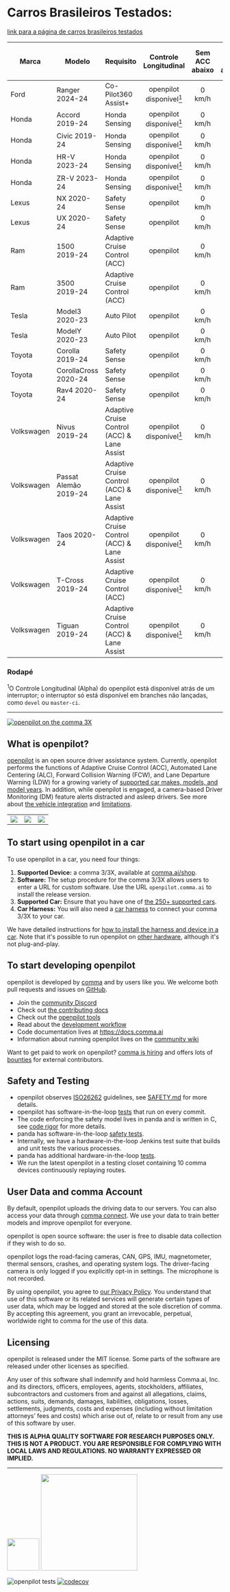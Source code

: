 # Carros Brasileiros Testados:
[link para a página de carros brasileiros testados](https://github.com/AlexandreSato/openpilot/blob/infinity_closed/README.md#carros-brasileiros-testados)

|Marca|Modelo|Requisito|Controle Longitudinal|Sem ACC abaixo|Sem ALC abaixo|Torque na Direção|Continua após parada completa|Hardware Necessário|Vídeo|
|---|---|---|:---:|:---:|:---:|:---:|:---:|:---:|:---:|
|Ford|Ranger 2024-24|Co-Pilot360 Assist+|openpilot disponível[<sup>1</sup>](#rodapé)|0 km/h|0 km/h|[![star](docs/assets/icon-star-half.svg)](##)|[![star](docs/assets/icon-star-full.svg)](##)|<details><summary>Peças</summary><sub>- 1 cabo RJ45 (2m)<br>- 1 Conector Ford-Q3<br>- 1 comma 3X<br>- 1 comma power v2<br>- 1 harness box<br>- 1 mount<br>- 1 right angle OBD-C cable (1.5 ft)</sub></details>|<a href="https://youtu.be/-n6gscKBqhA" target="_blank"><img height="18px" src="docs/assets/icon-youtube.svg"></img></a>|
|Honda|Accord 2019-24|Honda Sensing|openpilot disponível[<sup>1</sup>](#rodapé)|0 km/h|0 km/h|[![star](docs/assets/icon-star-empty.svg)](##)|[![star](docs/assets/icon-star-half.svg)](##)|<details><summary>Peças</summary><sub>- 1 cabo RJ45 (2m)<br>- 1 Conector Honda Bosch-B<br>- 1 comma 3<br>- 1 comma power v2<br>- 1 harness box<br>- 1 mount<br>- 1 right angle OBD-C cable (1.5 ft)</sub></details>|<a href="https://youtu.be/-M-XU9abKzM" target="_blank"><img height="18px" src="docs/assets/icon-youtube.svg"></img></a>|
|Honda|Civic 2019-24|Honda Sensing|openpilot disponível[<sup>1</sup>](#rodapé)|0 km/h|0 km/h|[![star](docs/assets/icon-star-empty.svg)](##)|[![star](docs/assets/icon-star-half.svg)](##)|<details><summary>Peças</summary><sub>- 1 cabo RJ45 (2m)<br>- 1 Conector Honda Bosch-B<br>- 1 comma 3<br>- 1 comma power v2<br>- 1 harness box<br>- 1 mount<br>- 1 right angle OBD-C cable (1.5 ft)</sub></details>|<a href="https://youtu.be/-M-XU9abKzM" target="_blank"><img height="18px" src="docs/assets/icon-youtube.svg"></img></a>|
|Honda|HR-V 2023-24|Honda Sensing|openpilot disponível[<sup>1</sup>](#rodapé)|0 km/h|0 km/h|[![star](docs/assets/icon-star-empty.svg)](##)|[![star](docs/assets/icon-star-half.svg)](##)|<details><summary>Peças</summary><sub>- 1 cabo RJ45 (2m)<br>- 1 Conector Honda Bosch-B<br>- 1 comma 3<br>- 1 comma power v2<br>- 1 harness box<br>- 1 mount<br>- 1 right angle OBD-C cable (1.5 ft)</sub></details>|<a href="https://youtu.be/Q11veROVwF4" target="_blank"><img height="18px" src="docs/assets/icon-youtube.svg"></img></a>|
|Honda|ZR-V 2023-24|Honda Sensing|openpilot disponível[<sup>1</sup>](#rodapé)|0 km/h|0 km/h|[![star](docs/assets/icon-star-empty.svg)](##)|[![star](docs/assets/icon-star-half.svg)](##)|<details><summary>Peças</summary><sub>- 1 cabo RJ45 (2m)<br>- 1 Conector Honda Bosch-B<br>- 1 comma 3<br>- 1 comma power v2<br>- 1 harness box<br>- 1 mount<br>- 1 right angle OBD-C cable (1.5 ft)</sub></details>|<a href="https://youtu.be/Q11veROVwF4" target="_blank"><img height="18px" src="docs/assets/icon-youtube.svg"></img></a>|
|Lexus|NX 2020-24|Safety Sense|openpilot|0 km/h|0 km/h|[![star](docs/assets/icon-star-full.svg)](##)|[![star](docs/assets/icon-star-full.svg)](##)|<details><summary>Peças</summary><sub>- 1 cabo RJ45 (2m)<br>- 1 Conector Toyota-A<br>- 1 comma 3<br>- 1 comma power v2<br>- 1 harness box<br>- 1 mount<br>- 1 right angle OBD-C cable (1.5 ft)<br>- 1 módulo Sato<br><a href="https://produto.mercadolivre.com.br/MLB-4035054242-modulo-pra-desbloqueio-do-cruzeiro-adaptativo-sub-27kmh-_JM">Compre Aqui</a></sub></details>|<a href="https://youtu.be/QEwSZL4gcdM" target="_blank"><img height="18px" src="docs/assets/icon-youtube.svg"></img></a>|
|Lexus|UX 2020-24|Safety Sense|openpilot|0 km/h|0 km/h|[![star](docs/assets/icon-star-full.svg)](##)|[![star](docs/assets/icon-star-full.svg)](##)|<details><summary>Peças</summary><sub>- 1 cabo RJ45 (2m)<br>- 1 Conector Toyota-A<br>- 1 comma 3<br>- 1 comma power v2<br>- 1 harness box<br>- 1 mount<br>- 1 right angle OBD-C cable (1.5 ft)<br>- 1 módulo Sato<br><a href="https://produto.mercadolivre.com.br/MLB-4035054242-modulo-pra-desbloqueio-do-cruzeiro-adaptativo-sub-27kmh-_JM">Compre Aqui</a></sub></details>|<a href="https://youtu.be/QEwSZL4gcdM" target="_blank"><img height="18px" src="docs/assets/icon-youtube.svg"></img></a>|
|Ram|1500 2019-24|Adaptive Cruise Control (ACC)|openpilot|0 km/h|52 km/h|[![star](docs/assets/icon-star-empty.svg)](##)|[![star](docs/assets/icon-star-half.svg)](##)|<details><summary>Peças</summary><sub>- 1 cabo RJ45 (2m)<br>- 1 Conector FCA<br>- 1 comma 3<br>- 1 comma power v2<br>- 1 harness box<br>- 1 mount<br>- 1 right angle OBD-C cable (1.5 ft)</sub></details>|<a href="https://youtu.be/9atD_TQxMjg" target="_blank"><img height="18px" src="docs/assets/icon-youtube.svg"></img></a>|
|Ram|3500 2019-24|Adaptive Cruise Control (ACC)|openpilot|0 km/h|52 km/h|[![star](docs/assets/icon-star-empty.svg)](##)|[![star](docs/assets/icon-star-half.svg)](##)|<details><summary>Peças</summary><sub>- 1 cabo RJ45 (2m)<br>- 1 Conector FCA<br>- 1 comma 3<br>- 1 comma power v2<br>- 1 harness box<br>- 1 mount<br>- 1 right angle OBD-C cable (1.5 ft)</sub></details>|<a href="https://youtu.be/u4F8qyDtZnY" target="_blank"><img height="18px" src="docs/assets/icon-youtube.svg"></img></a>|
|Tesla|Model3 2020-23|Auto Pilot|openpilot|0 km/h|0 km/h|[![star](docs/assets/icon-star-full.svg)](##)|[![star](docs/assets/icon-star-full.svg)](##)|<details><summary>Peças</summary><sub>- Chicote do Lucas Loetkolben<br>- 1 comma power v2<br>- 1 harness box<br>- 1 mount<br>- 1 right angle OBD-C cable (1.5 ft)</sub></details>|<a href="https://youtube.com/shorts/W6qwoZDWOww" target="_blank"><img height="18px" src="docs/assets/icon-youtube.svg"></img></a>|
|Tesla|ModelY 2020-23|Auto Pilot|openpilot|0 km/h|0 km/h|[![star](docs/assets/icon-star-full.svg)](##)|[![star](docs/assets/icon-star-full.svg)](##)|<details><summary>Peças</summary><sub>- Chicote do Lucas Loetkolben<br>- 1 comma power v2<br>- 1 harness box<br>- 1 mount<br>- 1 right angle OBD-C cable (1.5 ft)</sub></details>|<a href="https://youtube.com/shorts/W6qwoZDWOww" target="_blank"><img height="18px" src="docs/assets/icon-youtube.svg"></img></a>|
|Toyota|Corolla 2019-24|Safety Sense|openpilot|0 km/h|0 km/h|[![star](docs/assets/icon-star-full.svg)](##)|[![star](docs/assets/icon-star-full.svg)](##)|<details><summary>Peças</summary><sub>- 1 cabo RJ45 (2m)<br>- 1 Conector Toyota-A<br>- 1 comma 3<br>- 1 comma power v2<br>- 1 harness box<br>- 1 mount<br>- 1 right angle OBD-C cable (1.5 ft)<br>- 1 módulo Sato<br><a href="https://produto.mercadolivre.com.br/MLB-4035054242-modulo-pra-desbloqueio-do-cruzeiro-adaptativo-sub-27kmh-_JM">Compre Aqui</a></sub></details>|<a href="https://youtube.com/@comma_ai.brasil" target="_blank"><img height="18px" src="docs/assets/icon-youtube.svg"></img></a>|
|Toyota|CorollaCross 2020-24|Safety Sense|openpilot|0 km/h|0 km/h|[![star](docs/assets/icon-star-full.svg)](##)|[![star](docs/assets/icon-star-full.svg)](##)|<details><summary>Peças</summary><sub>- 1 cabo RJ45 (2m)<br>- 1 Conector Toyota-A<br>- 1 comma 3<br>- 1 comma power v2<br>- 1 harness box<br>- 1 mount<br>- 1 right angle OBD-C cable (1.5 ft)<br>- 1 módulo Sato<br><a href="https://produto.mercadolivre.com.br/MLB-4035054242-modulo-pra-desbloqueio-do-cruzeiro-adaptativo-sub-27kmh-_JM">Compre Aqui</a></sub></details>|<a href="https://youtube.com/@comma_ai.brasil" target="_blank"><img height="18px" src="docs/assets/icon-youtube.svg"></img></a>|
|Toyota|Rav4 2020-24|Safety Sense|openpilot|0 km/h|0 km/h|[![star](docs/assets/icon-star-full.svg)](##)|[![star](docs/assets/icon-star-full.svg)](##)|<details><summary>Peças</summary><sub>- 1 cabo RJ45 (2m)<br>- 1 Conector Toyota-A<br>- 1 comma 3<br>- 1 comma power v2<br>- 1 harness box<br>- 1 mount<br>- 1 right angle OBD-C cable (1.5 ft)<br>- 1 módulo Sato<br><a href="https://produto.mercadolivre.com.br/MLB-4035054242-modulo-pra-desbloqueio-do-cruzeiro-adaptativo-sub-27kmh-_JM">Compre Aqui</a></sub></details>|<a href="https://youtu.be/fgfhXYrOsLw" target="_blank"><img height="18px" src="docs/assets/icon-youtube.svg"></img></a>|
|Volkswagen|Nivus 2019-24|Adaptive Cruise Control (ACC) & Lane Assist|openpilot disponível[<sup>1</sup>](#rodapé)|0 km/h|0 km/h|[![star](docs/assets/icon-star-half.svg)](##)|[![star](docs/assets/icon-star-half.svg)](##)|<details><summary>Peças</summary><sub>- 1 cabo RJ45 (2m)<br>- 1 Conector J533<br>- 1 comma 3<br>- 1 comma power v2<br>- 1 harness box<br>- 1 mount<br>- 1 longo right angle OBD-C cable (3m)</sub></details>|<a href="https://youtu.be/AqeI7-DUPPE" target="_blank"><img height="18px" src="docs/assets/icon-youtube.svg"></img></a>|
|Volkswagen|Passat Alemão 2019-24|Adaptive Cruise Control (ACC) & Lane Assist|openpilot disponível[<sup>1</sup>](#rodapé)|0 km/h|0 km/h|[![star](docs/assets/icon-star-half.svg)](##)|[![star](docs/assets/icon-star-half.svg)](##)|<details><summary>Peças</summary><sub>- 1 cabo RJ45 (2m)<br>- 1 Conector J533<br>- 1 comma 3<br>- 1 comma power v2<br>- 1 harness box<br>- 1 mount<br>- 1 longo right angle OBD-C cable (3m)</sub></details>|<a href="https://youtu.be/AqeI7-DUPPE" target="_blank"><img height="18px" src="docs/assets/icon-youtube.svg"></img></a>|
|Volkswagen|Taos 2020-24|Adaptive Cruise Control (ACC) & Lane Assist|openpilot disponível[<sup>1</sup>](#rodapé)|0 km/h|0 km/h|[![star](docs/assets/icon-star-half.svg)](##)|[![star](docs/assets/icon-star-half.svg)](##)|<details><summary>Peças</summary><sub>- 1 cabo RJ45 (2m)<br>- 1 Conector J533<br>- 1 comma 3<br>- 1 comma power v2<br>- 1 harness box<br>- 1 mount<br>- 1 longo right angle OBD-C cable (3m)</sub></details>|<a href="https://youtu.be/AqeI7-DUPPE" target="_blank"><img height="18px" src="docs/assets/icon-youtube.svg"></img></a>|
|Volkswagen|T-Cross 2019-24|Adaptive Cruise Control (ACC)|openpilot disponível[<sup>1</sup>](#rodapé)|0 km/h|0 km/h|[![star](docs/assets/icon-star-half.svg)](##)|[![star](docs/assets/icon-star-half.svg)](##)|<details><summary>Peças</summary><sub>- 1 cabo RJ45 (2m)<br>- 1 Conector J533<br>- 1 comma 3<br>- 1 comma power v2<br>- 1 harness box<br>- 1 mount<br>- 1 longo right angle OBD-C cable (3m)</sub></details>|<a href="https://youtu.be/AqeI7-DUPPE" target="_blank"><img height="18px" src="docs/assets/icon-youtube.svg"></img></a>|
|Volkswagen|Tiguan 2019-24|Adaptive Cruise Control (ACC) & Lane Assist|openpilot disponível[<sup>1</sup>](#rodapé)|0 km/h|0 km/h|[![star](docs/assets/icon-star-half.svg)](##)|[![star](docs/assets/icon-star-half.svg)](##)|<details><summary>Peças</summary><sub>- 1 cabo RJ45 (2m)<br>- 1 Conector J533<br>- 1 comma 3<br>- 1 comma power v2<br>- 1 harness box<br>- 1 mount<br>- 1 longo right angle OBD-C cable (3m)</sub></details>|<a href="https://youtu.be/AqeI7-DUPPE" target="_blank"><img height="18px" src="docs/assets/icon-youtube.svg"></img></a>|

### Rodapé
<sup>1</sup>O Controle Longitudinal (Alpha) do openpilot está disponível atrás de um interruptor; o interruptor só está disponível em branches  não lançadas, como `devel` ou `master-ci`. <br />

------
[![openpilot on the comma 3X](https://github.com/commaai/openpilot/assets/8762862/f09e6d29-db2d-4179-80c2-51e8d92bdb5c)](https://comma.ai/shop/comma-3x)


What is openpilot?
------

[openpilot](http://github.com/commaai/openpilot) is an open source driver assistance system. Currently, openpilot performs the functions of Adaptive Cruise Control (ACC), Automated Lane Centering (ALC), Forward Collision Warning (FCW), and Lane Departure Warning (LDW) for a growing variety of [supported car makes, models, and model years](docs/CARS.md). In addition, while openpilot is engaged, a camera-based Driver Monitoring (DM) feature alerts distracted and asleep drivers. See more about [the vehicle integration](docs/INTEGRATION.md) and [limitations](docs/LIMITATIONS.md).

<table>
  <tr>
    <td><a href="https://youtu.be/NmBfgOanCyk" title="Video By Greer Viau"><img src="https://github.com/commaai/openpilot/assets/8762862/2f7112ae-f748-4f39-b617-fabd689c3772"></a></td>
    <td><a href="https://youtu.be/VHKyqZ7t8Gw" title="Video By Logan LeGrand"><img src="https://github.com/commaai/openpilot/assets/8762862/92351544-2833-40d7-9e0b-7ef7ae37ec4c"></a></td>
    <td><a href="https://youtu.be/SUIZYzxtMQs" title="A drive to Taco Bell"><img src="https://github.com/commaai/openpilot/assets/8762862/05ceefc5-2628-439c-a9b2-89ce77dc6f63"></a></td>
  </tr>
</table>

To start using openpilot in a car
------

To use openpilot in a car, you need four things:
1. **Supported Device:** a comma 3/3X, available at [comma.ai/shop](https://comma.ai/shop/comma-3x).
2. **Software:** The setup procedure for the comma 3/3X allows users to enter a URL for custom software. Use the URL `openpilot.comma.ai` to install the release version.
3. **Supported Car:** Ensure that you have one of [the 250+ supported cars](docs/CARS.md).
4. **Car Harness:** You will also need a [car harness](https://comma.ai/shop/car-harness) to connect your comma 3/3X to your car.

We have detailed instructions for [how to install the harness and device in a car](https://comma.ai/setup). Note that it's possible to run openpilot on [other hardware](https://blog.comma.ai/self-driving-car-for-free/), although it's not plug-and-play.

To start developing openpilot
------

openpilot is developed by [comma](https://comma.ai/) and by users like you. We welcome both pull requests and issues on [GitHub](http://github.com/commaai/openpilot).

* Join the [community Discord](https://discord.comma.ai)
* Check out [the contributing docs](docs/CONTRIBUTING.md)
* Check out the [openpilot tools](tools/)
* Read about the [development workflow](docs/WORKFLOW.md)
* Code documentation lives at https://docs.comma.ai
* Information about running openpilot lives on the [community wiki](https://github.com/commaai/openpilot/wiki)

Want to get paid to work on openpilot? [comma is hiring](https://comma.ai/jobs#open-positions) and offers lots of [bounties](docs/BOUNTIES.md) for external contributors.

Safety and Testing
----

* openpilot observes [ISO26262](https://en.wikipedia.org/wiki/ISO_26262) guidelines, see [SAFETY.md](docs/SAFETY.md) for more details.
* openpilot has software-in-the-loop [tests](.github/workflows/selfdrive_tests.yaml) that run on every commit.
* The code enforcing the safety model lives in panda and is written in C, see [code rigor](https://github.com/commaai/panda#code-rigor) for more details.
* panda has software-in-the-loop [safety tests](https://github.com/commaai/panda/tree/master/tests/safety).
* Internally, we have a hardware-in-the-loop Jenkins test suite that builds and unit tests the various processes.
* panda has additional hardware-in-the-loop [tests](https://github.com/commaai/panda/blob/master/Jenkinsfile).
* We run the latest openpilot in a testing closet containing 10 comma devices continuously replaying routes.

User Data and comma Account
------

By default, openpilot uploads the driving data to our servers. You can also access your data through [comma connect](https://connect.comma.ai/). We use your data to train better models and improve openpilot for everyone.

openpilot is open source software: the user is free to disable data collection if they wish to do so.

openpilot logs the road-facing cameras, CAN, GPS, IMU, magnetometer, thermal sensors, crashes, and operating system logs.
The driver-facing camera is only logged if you explicitly opt-in in settings. The microphone is not recorded.

By using openpilot, you agree to [our Privacy Policy](https://comma.ai/privacy). You understand that use of this software or its related services will generate certain types of user data, which may be logged and stored at the sole discretion of comma. By accepting this agreement, you grant an irrevocable, perpetual, worldwide right to comma for the use of this data.

Licensing
------

openpilot is released under the MIT license. Some parts of the software are released under other licenses as specified.

Any user of this software shall indemnify and hold harmless Comma.ai, Inc. and its directors, officers, employees, agents, stockholders, affiliates, subcontractors and customers from and against all allegations, claims, actions, suits, demands, damages, liabilities, obligations, losses, settlements, judgments, costs and expenses (including without limitation attorneys’ fees and costs) which arise out of, relate to or result from any use of this software by user.

**THIS IS ALPHA QUALITY SOFTWARE FOR RESEARCH PURPOSES ONLY. THIS IS NOT A PRODUCT.
YOU ARE RESPONSIBLE FOR COMPLYING WITH LOCAL LAWS AND REGULATIONS.
NO WARRANTY EXPRESSED OR IMPLIED.**

---

<img src="https://d1qb2nb5cznatu.cloudfront.net/startups/i/1061157-bc7e9bf3b246ece7322e6ffe653f6af8-medium_jpg.jpg?buster=1458363130" width="75"></img> <img src="https://cdn-images-1.medium.com/max/1600/1*C87EjxGeMPrkTuVRVWVg4w.png" width="225"></img>

![openpilot tests](https://github.com/commaai/openpilot/actions/workflows/selfdrive_tests.yaml/badge.svg)
[![codecov](https://codecov.io/gh/commaai/openpilot/branch/master/graph/badge.svg)](https://codecov.io/gh/commaai/openpilot)
